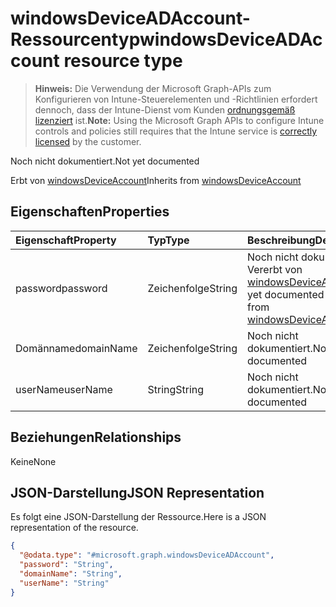 # <a name="windowsdeviceadaccount-resource-type"></a><span data-ttu-id="1996b-101">windowsDeviceADAccount-Ressourcentyp</span><span class="sxs-lookup"><span data-stu-id="1996b-101">windowsDeviceADAccount resource type</span></span>

> <span data-ttu-id="1996b-102">**Hinweis:** Die Verwendung der Microsoft Graph-APIs zum Konfigurieren von Intune-Steuerelementen und -Richtlinien erfordert dennoch, dass der Intune-Dienst vom Kunden [ordnungsgemäß lizenziert](https://go.microsoft.com/fwlink/?linkid=839381) ist.</span><span class="sxs-lookup"><span data-stu-id="1996b-102">**Note:** Using the Microsoft Graph APIs to configure Intune controls and policies still requires that the Intune service is [correctly licensed](https://go.microsoft.com/fwlink/?linkid=839381) by the customer.</span></span>

<span data-ttu-id="1996b-103">Noch nicht dokumentiert.</span><span class="sxs-lookup"><span data-stu-id="1996b-103">Not yet documented</span></span>

<span data-ttu-id="1996b-104">Erbt von [windowsDeviceAccount](../resources/intune_devices_windowsdeviceaccount.md)</span><span class="sxs-lookup"><span data-stu-id="1996b-104">Inherits from [windowsDeviceAccount](../resources/intune_devices_windowsdeviceaccount.md)</span></span>

## <a name="properties"></a><span data-ttu-id="1996b-105">Eigenschaften</span><span class="sxs-lookup"><span data-stu-id="1996b-105">Properties</span></span>
|<span data-ttu-id="1996b-106">Eigenschaft</span><span class="sxs-lookup"><span data-stu-id="1996b-106">Property</span></span>|<span data-ttu-id="1996b-107">Typ</span><span class="sxs-lookup"><span data-stu-id="1996b-107">Type</span></span>|<span data-ttu-id="1996b-108">Beschreibung</span><span class="sxs-lookup"><span data-stu-id="1996b-108">Description</span></span>|
|:---|:---|:---|
|<span data-ttu-id="1996b-109">password</span><span class="sxs-lookup"><span data-stu-id="1996b-109">password</span></span>|<span data-ttu-id="1996b-110">Zeichenfolge</span><span class="sxs-lookup"><span data-stu-id="1996b-110">String</span></span>|<span data-ttu-id="1996b-111">Noch nicht dokumentiert. Vererbt von [windowsDeviceAccount](../resources/intune_devices_windowsdeviceaccount.md)</span><span class="sxs-lookup"><span data-stu-id="1996b-111">Not yet documented Inherited from [windowsDeviceAccount](../resources/intune_devices_windowsdeviceaccount.md)</span></span>|
|<span data-ttu-id="1996b-112">Domänname</span><span class="sxs-lookup"><span data-stu-id="1996b-112">domainName</span></span>|<span data-ttu-id="1996b-113">Zeichenfolge</span><span class="sxs-lookup"><span data-stu-id="1996b-113">String</span></span>|<span data-ttu-id="1996b-114">Noch nicht dokumentiert.</span><span class="sxs-lookup"><span data-stu-id="1996b-114">Not yet documented</span></span>|
|<span data-ttu-id="1996b-115">userName</span><span class="sxs-lookup"><span data-stu-id="1996b-115">userName</span></span>|<span data-ttu-id="1996b-116">String</span><span class="sxs-lookup"><span data-stu-id="1996b-116">String</span></span>|<span data-ttu-id="1996b-117">Noch nicht dokumentiert.</span><span class="sxs-lookup"><span data-stu-id="1996b-117">Not yet documented</span></span>|

## <a name="relationships"></a><span data-ttu-id="1996b-118">Beziehungen</span><span class="sxs-lookup"><span data-stu-id="1996b-118">Relationships</span></span>
<span data-ttu-id="1996b-119">Keine</span><span class="sxs-lookup"><span data-stu-id="1996b-119">None</span></span>
## <a name="json-representation"></a><span data-ttu-id="1996b-120">JSON-Darstellung</span><span class="sxs-lookup"><span data-stu-id="1996b-120">JSON Representation</span></span>
<span data-ttu-id="1996b-121">Es folgt eine JSON-Darstellung der Ressource.</span><span class="sxs-lookup"><span data-stu-id="1996b-121">Here is a JSON representation of the resource.</span></span>
<!--{
  "blockType": "resource",
  "baseType": "microsoft.graph.windowsDeviceAccount",
  "@odata.type": "microsoft.graph.windowsDeviceADAccount"
}-->
``` json
{
  "@odata.type": "#microsoft.graph.windowsDeviceADAccount",
  "password": "String",
  "domainName": "String",
  "userName": "String"
}
```



